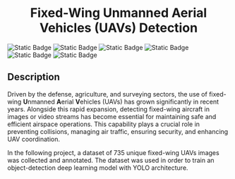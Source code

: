 <h1 style="text-align:center;">Fixed-Wing Unmanned Aerial Vehicles (UAVs) Detection </h1>

![Static Badge](https://img.shields.io/badge/Python-blue?style=plastic&logo=Python&logoColor=yellow)
![Static Badge](https://img.shields.io/badge/SQLite-white?style=plastic&logo=SQLite&logoColor=darkblue)
![Static Badge](https://img.shields.io/badge/Ultralytics-purple?style=plastic)
![Static Badge](https://img.shields.io/badge/LabelStudio-lightpink?style=plastic)
![Static Badge](https://img.shields.io/badge/Jupyter-white?style=plastic&logo=Jupyter&logoColor=orange)
![Static Badge](https://img.shields.io/badge/Kaggle-white?style=plastic&logo=Kaggle&logoColor=blue)

Description
---
Driven by the defense, agriculture, and surveying sectors, the use of fixed-wing **U**nmanned **A**erial **V**ehicles (UAVs) has grown significantly in recent years. Alongside this rapid expansion, detecting fixed-wing aircraft in images or video streams has become essential for maintaining safe and efficient airspace operations. This capability plays a crucial role in preventing collisions, managing air traffic, ensuring security, and enhancing UAV coordination.

In the following project, a dataset of 735 unique fixed-wing UAVs images was collected and annotated. The dataset was used in order to train an object-detection deep learning model with YOLO architecture. 

